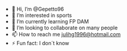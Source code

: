 - 👋 Hi, I’m @Gepetto96
- 👀 I’m interested in sports
- 🌱 I’m currently learning FP DAM
- 💞️ I’m looking to collaborate on many people
- 📫 How to reach me julihg1996@hotmail.com
- ⚡ Fun fact: I don´t know 
